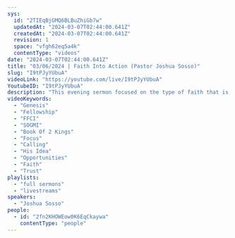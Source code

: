 ```yaml
---
sys:
  id: "2TIEqBjGMQ6BLBuZhiGb7w"
  updatedAt: "2024-03-07T02:44:00.641Z"
  createdAt: "2024-03-07T02:44:00.641Z"
  revision: 1
  space: "vfgh62eq5a4k"
  contentType: "videos"
date: "2024-03-07T02:44:00.641Z"
title: "03/06/2024 | Faith Into Action (Pastor Joshua Sosso)"
slug: "I9tPJyYUbuA"
videoLink: "https://youtube.com/live/I9tPJyYUbuA"
YoutubeID: "I9tPJyYUbuA"
description: "This evening sermon focused on the type of faith that is needed in this times. Each and everyone of us has been given a calling by our Father, so clearly we did not make the choice ourselves to be used in all the ways our Father has told us. That means that we can no longer move to our assumptions. In every opportunity that is brought to our feet, we should be presenting those opportunities to our Father for further instructions. Now these manifestations and calling come with our obedience to allow the Holy Spirit to transform us and even rearrange our schedule. Our Father has given us these wonderful callings, so when things do not go as planned you have to have the faith to trust that our Father has our backs afterall it was His idea. This sermon was released at Freedom Fellowship Church International on March, 03, 2024 by Pastor Joshua Sosso "
videoKeywords:
  - "Genesis"
  - "Fellowship"
  - "FFCI"
  - "SOGMI"
  - "Book Of 2 Kings"
  - "Focus"
  - "Calling"
  - "His Idea"
  - "Opportunities"
  - "Faith"
  - "Trust"
playlists:
  - "full sermons"
  - "livestreams"
speakers:
  - "Joshua Sosso"
people:
  - id: "2fn2KHOWEow0K6EqCkaywa"
    contentType: "people"
---
```


